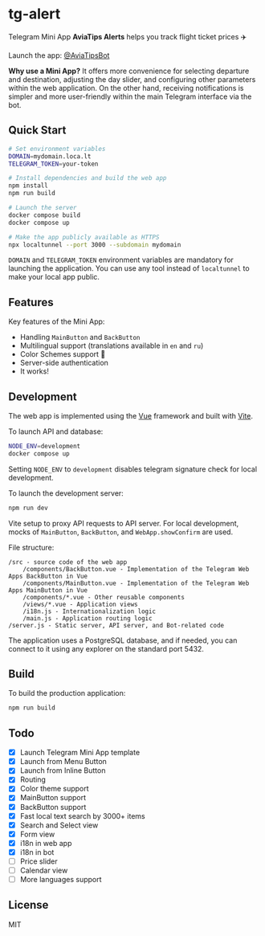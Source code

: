 # tg-alert

Telegram Mini App **AviaTips Alerts** helps you track flight ticket prices ✈️

Launch the app: [@AviaTipsBot](https://t.me/AviaTipsBot)

**Why use a Mini App?** It offers more convenience for selecting departure and destination, adjusting the day slider, and configuring other parameters within the web application. On the other hand, receiving notifications is simpler and more user-friendly within the main Telegram interface via the bot.

## Quick Start

```bash
# Set environment variables
DOMAIN=mydomain.loca.lt
TELEGRAM_TOKEN=your-token

# Install dependencies and build the web app
npm install
npm run build

# Launch the server
docker compose build
docker compose up

# Make the app publicly available as HTTPS
npx localtunnel --port 3000 --subdomain mydomain
```

`DOMAIN` and `TELEGRAM_TOKEN` environment variables are mandatory for launching the application. You can use any tool instead of `localtunnel` to make your local app public.

## Features

Key features of the Mini App:

- Handling `MainButton` and `BackButton`
- Multilingual support (translations available in `en` and `ru`)
- Color Schemes support 🎨
- Server-side authentication
- It works!

## Development

The web app is implemented using the [Vue](https://vuejs.org/) framework and built with [Vite](https://vitejs.dev/).

To launch API and database:

```bash
NODE_ENV=development
docker compose up
```

Setting `NODE_ENV` to `development` disables telegram signature check for local development.

To launch the development server:

```bash
npm run dev
```

Vite setup to proxy API requests to API server. For local development, mocks of `MainButton`, `BackButton`, and `WebApp.showConfirm` are used.

File structure:

```
/src - source code of the web app
    /components/BackButton.vue - Implementation of the Telegram Web Apps BackButton in Vue
    /components/MainButton.vue - Implementation of the Telegram Web Apps MainButton in Vue
    /components/*.vue - Other reusable components
    /views/*.vue - Application views
    /i18n.js - Internationalization logic
    /main.js - Application routing logic
/server.js - Static server, API server, and Bot-related code
```

The application uses a PostgreSQL database, and if needed, you can connect to it using any explorer on the standard port 5432.

## Build

To build the production application:

```bash
npm run build
```

## Todo

- [x] Launch Telegram Mini App template
- [x] Launch from Menu Button
- [x] Launch from Inline Button
- [x] Routing
- [x] Color theme support
- [x] MainButton support
- [x] BackButton support
- [x] Fast local text search by 3000+ items
- [x] Search and Select view
- [x] Form view
- [x] i18n in web app
- [x] i18n in bot
- [ ] Price slider
- [ ] Calendar view
- [ ] More languages support

## License

MIT
